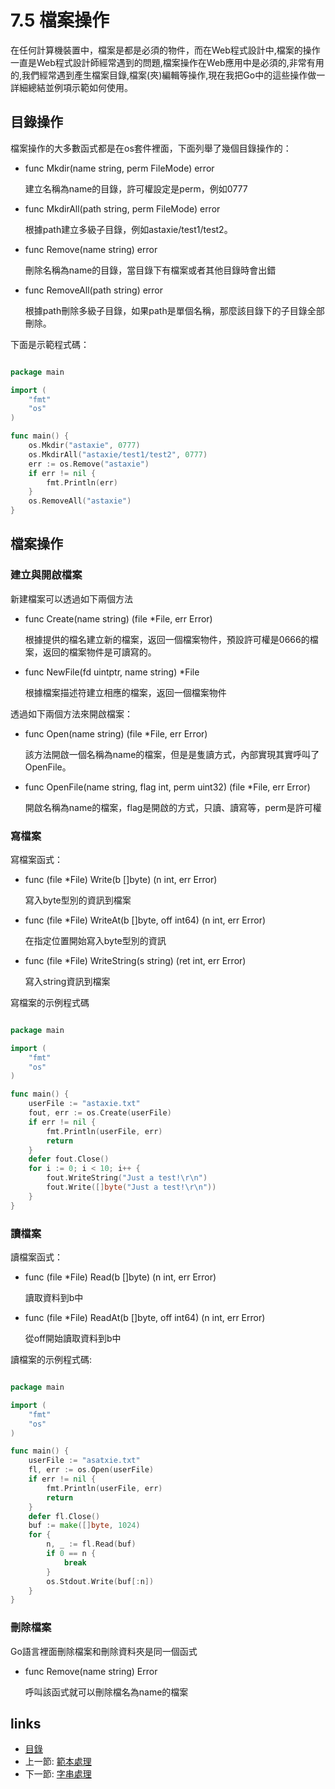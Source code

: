 # 7.5 檔案操作
在任何計算機裝置中，檔案是都是必須的物件，而在Web程式設計中,檔案的操作一直是Web程式設計師經常遇到的問題,檔案操作在Web應用中是必須的,非常有用的,我們經常遇到產生檔案目錄,檔案(夾)編輯等操作,現在我把Go中的這些操作做一詳細總結並例項示範如何使用。
## 目錄操作
檔案操作的大多數函式都是在os套件裡面，下面列舉了幾個目錄操作的：

- func Mkdir(name string, perm FileMode) error

	建立名稱為name的目錄，許可權設定是perm，例如0777

- func MkdirAll(path string, perm FileMode) error

	根據path建立多級子目錄，例如astaxie/test1/test2。

- func Remove(name string) error

	刪除名稱為name的目錄，當目錄下有檔案或者其他目錄時會出錯

- func RemoveAll(path string) error

	根據path刪除多級子目錄，如果path是單個名稱，那麼該目錄下的子目錄全部刪除。


下面是示範程式碼：
```Go

package main

import (
	"fmt"
	"os"
)

func main() {
	os.Mkdir("astaxie", 0777)
	os.MkdirAll("astaxie/test1/test2", 0777)
	err := os.Remove("astaxie")
	if err != nil {
		fmt.Println(err)
	}
	os.RemoveAll("astaxie")
}

```

## 檔案操作

### 建立與開啟檔案
新建檔案可以透過如下兩個方法

- func Create(name string) (file *File, err Error)

	根據提供的檔名建立新的檔案，返回一個檔案物件，預設許可權是0666的檔案，返回的檔案物件是可讀寫的。

- func NewFile(fd uintptr, name string) *File

	根據檔案描述符建立相應的檔案，返回一個檔案物件


透過如下兩個方法來開啟檔案：

- func Open(name string) (file *File, err Error)

	該方法開啟一個名稱為name的檔案，但是是隻讀方式，內部實現其實呼叫了OpenFile。

- func OpenFile(name string, flag int, perm uint32) (file *File, err Error)

	開啟名稱為name的檔案，flag是開啟的方式，只讀、讀寫等，perm是許可權

### 寫檔案
寫檔案函式：

- func (file *File) Write(b []byte) (n int, err Error)

	寫入byte型別的資訊到檔案

- func (file *File) WriteAt(b []byte, off int64) (n int, err Error)

	在指定位置開始寫入byte型別的資訊

- func (file *File) WriteString(s string) (ret int, err Error)

	寫入string資訊到檔案

寫檔案的示例程式碼
```Go

package main

import (
	"fmt"
	"os"
)

func main() {
	userFile := "astaxie.txt"
	fout, err := os.Create(userFile)
	if err != nil {
		fmt.Println(userFile, err)
		return
	}
	defer fout.Close()
	for i := 0; i < 10; i++ {
		fout.WriteString("Just a test!\r\n")
		fout.Write([]byte("Just a test!\r\n"))
	}
}

```
### 讀檔案
讀檔案函式：

- func (file *File) Read(b []byte) (n int, err Error)

	讀取資料到b中

- func (file *File) ReadAt(b []byte, off int64) (n int, err Error)

	從off開始讀取資料到b中

讀檔案的示例程式碼:
```Go

package main

import (
	"fmt"
	"os"
)

func main() {
	userFile := "asatxie.txt"
	fl, err := os.Open(userFile)
	if err != nil {
		fmt.Println(userFile, err)
		return
	}
	defer fl.Close()
	buf := make([]byte, 1024)
	for {
		n, _ := fl.Read(buf)
		if 0 == n {
			break
		}
		os.Stdout.Write(buf[:n])
	}
}

```
### 刪除檔案
Go語言裡面刪除檔案和刪除資料夾是同一個函式

- func Remove(name string) Error

	呼叫該函式就可以刪除檔名為name的檔案

## links
   * [目錄](<preface.md>)
   * 上一節: [範本處理](<07.4.md>)
   * 下一節: [字串處理](<07.6.md>)
